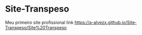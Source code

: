 # Site-Transpeso
Meu primeiro site profissional 
link https://a-alvezx.github.io/Site-Transpeso/Site%20Transpeso
